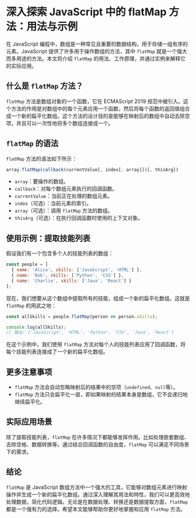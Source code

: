 # 深入探索 JavaScript 中的 flatMap 方法：用法与示例

在 JavaScript 编程中，数组是一种常见且重要的数据结构，用于存储一组有序的元素。JavaScript 提供了许多用于操作数组的方法，其中 `flatMap` 就是一个强大而多用途的方法。本文将介绍 `flatMap` 的用法、工作原理，并通过实例来解释它的实际应用。

## 什么是 `flatMap` 方法？

`flatMap` 方法是数组对象的一个函数，它在 ECMAScript 2019 规范中被引入。这个方法的作用是对数组中的每个元素应用一个函数，然后将每个函数的返回值组合成一个新的扁平化数组。这个方法的设计目的是能够在映射后的数组中自动去除空项，并且可以一次性地将多个数组连接成一个。

## `flatMap` 的语法

`flatMap` 方法的语法如下所示：

```javascript
array.flatMap(callback(currentValue[, index[, array]])[, thisArg])
```

- `array`：要操作的数组。
- `callback`：对每个数组元素执行的回调函数。
- `currentValue`：当前正在处理的数组元素。
- `index`（可选）：当前元素的索引。
- `array`（可选）：调用 `flatMap` 方法的数组。
- `thisArg`（可选）：在执行回调函数时使用的上下文对象。

## 使用示例：提取技能列表

假设我们有一个包含多个人的技能列表的数组：

```javascript
const people = [
  { name: 'Alice', skills: ['JavaScript', 'HTML'] },
  { name: 'Bob', skills: ['Python', 'CSS'] },
  { name: 'Charlie', skills: ['Java', 'React'] }
];
```

现在，我们想要从这个数组中提取所有的技能，组成一个新的扁平化数组。这就是 `flatMap` 的用武之地：

```javascript
const allSkills = people.flatMap(person => person.skills);

console.log(allSkills);
// 输出: ['JavaScript', 'HTML', 'Python', 'CSS', 'Java', 'React']
```

在这个示例中，我们使用 `flatMap` 方法对每个人的技能列表应用了回调函数，将每个技能列表连接成了一个新的扁平化数组。

## 更多注意事项

- `flatMap` 方法会自动忽略映射后的结果中的空项（`undefined`、`null`等）。
- `flatMap` 方法只会扁平化一层，即如果映射的结果本身是数组，它不会递归地继续扁平化。

## 实际应用场景

除了提取技能列表，`flatMap` 在许多情况下都能够发挥作用。比如处理嵌套数组、去除空格、数据转换等。通过结合回调函数的自由度，`flatMap` 可以满足不同场景下的需求。

## 结论

`flatMap` 是 JavaScript 数组方法中一个强大的工具，它能够对数组元素进行映射操作并生成一个新的扁平化数组。通过深入理解其用法和特性，我们可以更高效地处理数据，简化代码逻辑。无论是在数据处理、转换还是数据提取方面，`flatMap` 都是一个强有力的选择。希望本文能够帮助你更好地掌握和应用 `flatMap` 方法。
